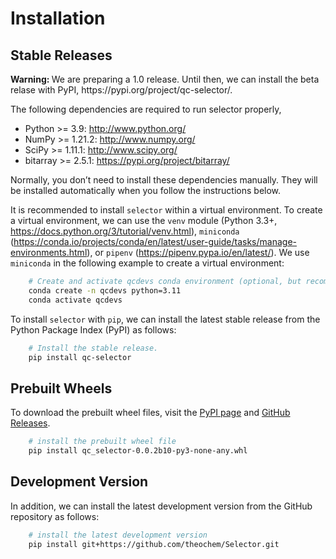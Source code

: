 # Installation

## Stable Releases

<div class="alert alert-block alert-warning">
<b>Warning:
</b>
We are preparing a 1.0 release. Until then, we can install the beta relase with PyPI,
https://pypi.org/project/qc-selector/.
</div>

The following dependencies are required to run selector properly,

* Python >= 3.9: http://www.python.org/
* NumPy >= 1.21.2: http://www.numpy.org/
* SciPy >= 1.11.1: http://www.scipy.org/
* bitarray >= 2.5.1: https://pypi.org/project/bitarray/

Normally, you don’t need to install these dependencies manually. They will be installed automatically when you follow the instructions below.

It is recommended to install `selector` within a virtual environment. To create a virtual
environment, we can use the `venv` module (Python 3.3+,
https://docs.python.org/3/tutorial/venv.html), `miniconda` (https://conda.io/projects/conda/en/latest/user-guide/tasks/manage-environments.html), or
`pipenv` (https://pipenv.pypa.io/en/latest/). We use `miniconda` in the following example to create a virtual environment:

```bash
    # Create and activate qcdevs conda environment (optional, but recommended)
    conda create -n qcdevs python=3.11
    conda activate qcdevs

```

To install `selector` with `pip`, we can install the latest stable release from the Python Package Index (PyPI) as follows:

```bash
    # Install the stable release.
    pip install qc-selector
```

## Prebuilt Wheels

To download the prebuilt wheel files, visit the [PyPI page](https://pypi.org/project/qc-selector/)
and [GitHub Releases](https://github.com/theochem/Selector/releases).

```bash
    # install the prebuilt wheel file
    pip install qc_selector-0.0.2b10-py3-none-any.whl
```

## Development Version

In addition, we can install the latest development version from the GitHub repository as follows:

```bash
    # install the latest development version
    pip install git+https://github.com/theochem/Selector.git

```
